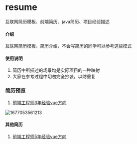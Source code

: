 # resume
互联网简历模板、前端简历、java简历、项目经验描述


#### 介绍
互联网简历模板，简历介绍，不会写简历的同学可以参考这些模式


#### 使用说明

1.  简历中所描述的场景均是实际项目的一种映射
2.  大家在参考过程中切勿完全抄袭，以防重复


### 简历预览
1.  [前端工程师3年经验vue方向](https://www.xunmaw.com/shop/detail/1627235080658042881)

![1677053561213](https://user-images.githubusercontent.com/122970840/220576193-2efd8f0b-bb14-4508-9b7c-b6f3c2001736.jpg)


#### 其他简历

1.  [前端工程师5年经验vue方向](https://www.xunmaw.com/shop/detail/1627235080658042881)

